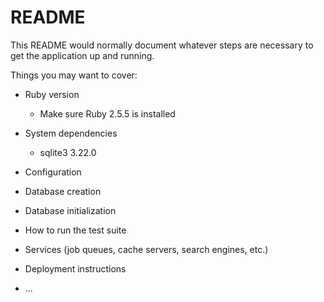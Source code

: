 # README

This README would normally document whatever steps are necessary to get the
application up and running.

Things you may want to cover:

* Ruby version
	* Make sure Ruby 2.5.5 is installed

* System dependencies
	* sqlite3 3.22.0

* Configuration

* Database creation

* Database initialization

* How to run the test suite

* Services (job queues, cache servers, search engines, etc.)

* Deployment instructions

* ...
